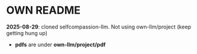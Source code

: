 # OWN README

**2025-08-29**: cloned selfcompassion-llm. Not using own-llm/project (keep getting hung up) 

- **pdfs** are under **own-llm/project/pdf**

